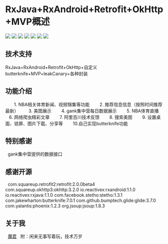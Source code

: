 # RxJava+RxAndroid+Retrofit+OkHttp+MVP概述
![](http://upload-images.jianshu.io/upload_images/3278692-3a0d5e9414a05408.png?imageMogr2/auto-orient/strip%7CimageView2/2/w/1240)
![](http://upload-images.jianshu.io/upload_images/3278692-7ee3a1486389b339.png?imageMogr2/auto-orient/strip%7CimageView2/2/w/1240)
![](http://upload-images.jianshu.io/upload_images/3278692-18ea9e6c4e05e48b.png?imageMogr2/auto-orient/strip%7CimageView2/2/w/1240)
![](http://upload-images.jianshu.io/upload_images/3278692-148ef8b741eaccbd.png?imageMogr2/auto-orient/strip%7CimageView2/2/w/1240)
![](http://upload-images.jianshu.io/upload_images/3278692-e609bd931a4ee8bc.png?imageMogr2/auto-orient/strip%7CimageView2/2/w/1240)
![](http://upload-images.jianshu.io/upload_images/3278692-57da8e74d5c570a8.png?imageMogr2/auto-orient/strip%7CimageView2/2/w/1240)
![](http://upload-images.jianshu.io/upload_images/3278692-7576d3ababee41bb.png?imageMogr2/auto-orient/strip%7CimageView2/2/w/1240)


## 技术支持
   RxJava+RxAndroid+Retrofit+OkHttp+自定义butterknife+MVP+leakCanary+各种封装
   
## 功能介绍
        1. NBA相关体育新闻、视频锦集等功能
        2. 推荐信息信息（按照时间推荐最新）
        3. 美图展示
        4. gank集中营每日数据展示
        5. NBA体育直播
        6. 网络爬虫精彩文章
        7. 阿里百川技术反馈
        8. 搜索美图
        9. 设置桌面、锁屏、图片下载、分享等
        10.自己实现butterknife功能

## 特别感谢
   gank集中营提供的数据接口
   
## 感谢开源
   com.squareup.retrofit2:retrofit:2.0.0beta4
   com.squareup.okhttp3:okhttp:3.2.0
   io.reactivex:rxandroid:1.1.0
   io.reactivex:rxjava:1.1.0
   com.facebook.stetho:stetho:1.3.1
   com.jakewharton:butterknife:7.0.1
   com.github.bumptech.glide:glide:3.7.0
   com.yalantis:phoenix:1.2.3
   org.jsoup:jsoup:1.8.3
   
## 关于我
   <a href="http://www.jianshu.com/p/8fe64be36301">魔君</a>
   附：闲来无事写着玩，技术万岁

